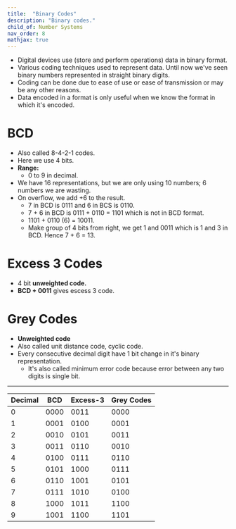 ```yaml
---
title:  "Binary Codes"
description: "Binary codes."
child_of: Number Systems
nav_order: 8
mathjax: true
---
```


- Digital devices use (store and perform operations) data in binary format.
- Various coding techniques used to represent data. Until now we've seen binary numbers represented in straight binary digits.
- Coding can be done due to ease of use or ease of transmission or may be any other reasons.
- Data encoded in a format is only useful when we know the format in which it's encoded.

# BCD

- Also called 8-4-2-1 codes.
- Here we use 4 bits.
- **Range:**
    - 0 to 9 in decimal.
- We have 16 representations, but we are only using 10 numbers; 6 numbers we are wasting.
- On overflow, we add +6 to the result.
	- 7 in BCD is 0111 and 6 in BCS is 0110.
	- 7 + 6 in BCD is 0111 + 0110 = 1101 which is not in BCD format.
	- 1101 + 0110 (6) = 10011. 
	- Make group of 4 bits from right,  we get 1 and 0011 which is 1 and 3 in BCD. Hence 7 + 6 = 13.

# Excess 3 Codes

- 4 bit **unweighted code.**
- **BCD + 0011** gives escess 3 code.

# Grey Codes

- **Unweighted code**
- Also called unit distance code, cyclic code.
- Every consecutive decimal digit have 1 bit change in it's binary representation.
    - It's also called minimum error code because error between any two digits is single bit.

***

|Decimal|BCD|Excess-3|Grey Codes|
|-|-|-|-|
|0|0000|0011|0000|
|1|0001|0100|0001|
|2|0010|0101|0011|
|3|0011|0110|0010|
|4|0100|0111|0110|
|5|0101|1000|0111|
|6|0110|1001|0101|
|7|0111|1010|0100|
|8|1000|1011|1100|
|9|1001|1100|1101|